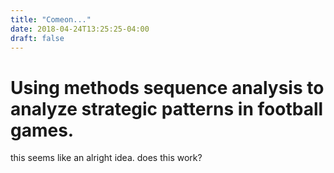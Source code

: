 ```yaml
---
title: "Comeon..."
date: 2018-04-24T13:25:25-04:00
draft: false
---
```


# Using methods sequence analysis to analyze strategic patterns in football games.

this seems like an alright idea.
does this work?
